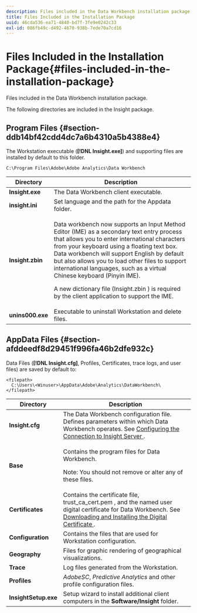 ```yaml
---
description: Files included in the Data Workbench installation package.
title: Files Included in the Installation Package
uuid: 46cda536-ea71-4840-bd7f-3fe9e0242c33
exl-id: 086fb49c-d492-4670-938b-7ede70a7cd16
---
```

# Files Included in the Installation Package{#files-included-in-the-installation-package}

Files included in the Data Workbench installation package.

The following directories are included in the Insight package.

## Program Files {#section-ddb14bf42cdd4dc7a6b4310a5b4388e4}

The Workstation executable (**[!DNL Insight.exe]**) and supporting files are installed by default to this folder.

```
C:\Program Files\Adobe\Adobe Analytics\Data Workbench
```

<table id="table_56BAC85184A04E7680FBB4B36DE73285"> 
 <thead> 
  <tr> 
   <th colname="col1" class="entry"> Directory </th> 
   <th colname="col2" class="entry"> Description </th> 
  </tr> 
 </thead>
 <tbody> 
  <tr> 
   <td colname="col1"> <b> <span class="filepath"> Insight.exe </span> </b> </td> 
   <td colname="col2"> The Data Workbench client executable. </td> 
  </tr> 
  <tr> 
   <td colname="col1"> <b> <span class="filepath"> insight.ini </span> </b> </td> 
   <td colname="col2"> Set language and the path for the <span class="filepath"> Appdata </span> folder. </td> 
  </tr> 
  <tr> 
   <td colname="col1"> <b> <span class="filepath"> Insight.zbin </span> </b> </td> 
   <td colname="col2"> <p>Data workbench now supports an Input Method Editor (IME) as a secondary text entry process that allows you to enter international characters from your keyboard using a floating text box. Data workbench will support English by default but also allows you to load other files to support international languages, such as a virtual Chinese keyboard (Pinyin IME). </p> <p>A new dictionary file <span class="filepath"> (Insight.zbin </span>) is required by the client application to support the IME. </p> </td> 
  </tr> 
  <tr> 
   <td colname="col1"> <b> <span class="filepath"> unins000.exe </span></b> </td> 
   <td colname="col2"> Executable to uninstall Workstation and delete files. </td> 
  </tr> 
 </tbody> 
</table>

## AppData Files {#section-afddeedf8d29451f996fa46b2dfe932c}

Data Files (**[!DNL Insight.cfg]**, Profiles, Certificates, trace logs, and user files) are saved by default to: 

```
<filepath>
  C:\Users\<Winuser>\AppData\Adobe\Analytics\DataWorkbench\ 
</filepath>
```

<table id="table_DBA4DBB54C57409C8EC116C686A08560"> 
 <thead> 
  <tr> 
   <th colname="col1" class="entry"> Directory </th> 
   <th colname="col2" class="entry"> Description </th> 
  </tr> 
 </thead>
 <tbody> 
  <tr> 
   <td colname="col1"> <b> <span class="filepath"> Insight.cfg </span> </b> </td> 
   <td colname="col2"> The Data Workbench configuration file. Defines parameters within which Data Workbench operates. See <a href="../../../home/c-install-insight/install-setup/c-conn-isvr.md#concept-9f47b2cd7c12492693a2cf810cfc1d9e"> Configuring the Connection to Insight Server </a>. </td> 
  </tr> 
  <tr> 
   <td colname="col1"> <b> <span class="filepath"> Base </span> </b> </td> 
   <td colname="col2"> <p>Contains the program files for Data Workbench. </p> <p> <p>Note:  You should not remove or alter any of these files. </p> </p> </td> 
  </tr> 
  <tr> 
   <td colname="col1"> <b> <span class="filepath"> Certificates </span> </b> </td> 
   <td colname="col2"> Contains the certificate file, <span class="filepath"> trust_ca_cert.pem </span>, and the named user digital certificate for Data Workbench. See <a href="../../../home/c-install-insight/install-setup/c-dgtl-crtf.md#concept-4c6a900074d4464fb6ec7862f7e54f10"> Downloading and Installing the Digital Certificate </a>. </td> 
  </tr> 
  <tr> 
   <td colname="col1"> <b> <span class="filepath"> Configuration </span> </b> </td> 
   <td colname="col2"> Contains the files that are used for Workstation configuration. </td> 
  </tr> 
  <tr> 
   <td colname="col1"> <b> <span class="filepath"> Geography </span></b> </td> 
   <td colname="col2"> Files for graphic rendering of geographical visualizations. </td> 
  </tr> 
  <tr> 
   <td colname="col1"> <b> <span class="filepath"> Trace </span></b> </td> 
   <td colname="col2"> Log files generated from the Workstation. </td> 
  </tr> 
  <tr> 
   <td colname="col1"> <b> <span class="filepath"> Profiles </span></b> </td> 
   <td colname="col2"> <i>AdobeSC</i>, <i>Predictive Analytics</i> and other profile configuration files. </td> 
  </tr> 
  <tr> 
   <td colname="col1"> <b> <span class="filepath"> InsightSetup.exe </span></b> </td> 
   <td colname="col2"> Setup wizard to install additional client computers in the <b> <span class="filepath"> Software/Insight </span></b> folder. </td> 
  </tr> 
 </tbody> 
</table>
